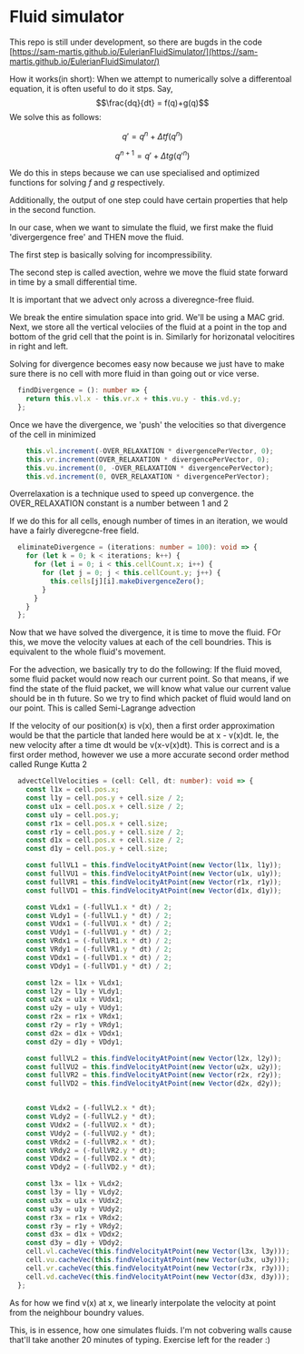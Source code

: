 # Fluid simulator

This repo is still under development, so there are bugds in the code
[https://sam-martis.github.io/EulerianFluidSimulator/](https://sam-martis.github.io/EulerianFluidSimulator/)


How it works(in short):
When we attempt to numerically solve a differentoal equation, it is often useful to do it stps.
Say,
$$\frac{dq}{dt} = f(q)+g(q)$$
We solve this as follows:

$$q' = q^n + \Delta t f(q^n)$$

$$q^{n+1} = q' + \Delta t g({q'}^n)$$


We do this in steps because we can use specialised and optimized functions for solving $f$ and $g$ respectively.

Additionally, the output of one step could have certain properties that help in the second function.


In our case, when we want to simulate the fluid, we first make the fluid 'divergergence free' and THEN move the fluid.

The first step is basically solving for incompressibility.

The second step is called avection, wehre we move the fluid state forward in time by a small differential time.

It is important that we advect only across a diveregnce-free fluid.




We break the entire simulation space into grid. We'll be using a MAC grid.
Next, we store all the vertical velociies of the fluid at a point in the top and bottom of the grid cell that the point is in.
Similarly for horizonatal velocitires in right and left.

Solving for divergence becomes easy now because we just have to make sure there is no cell with more fluid in than going out or vice verse. 

```typescript
  findDivergence = (): number => {
    return this.vl.x - this.vr.x + this.vu.y - this.vd.y;
  };
```

Once we have the divergence, we 'push' the velocities so that divergence of the cell in minimized

```typescript
    this.vl.increment(-OVER_RELAXATION * divergencePerVector, 0);
    this.vr.increment(OVER_RELAXATION * divergencePerVector, 0);
    this.vu.increment(0, -OVER_RELAXATION * divergencePerVector);
    this.vd.increment(0, OVER_RELAXATION * divergencePerVector);
```

Overrelaxation is a technique used to speed up convergence. the OVER_RELAXATION constant is a number between 1 and 2


If we do this for all cells, enough number of times in an iteration, we would have a fairly diveregcne-free field.

```typescript
  eliminateDivergence = (iterations: number = 100): void => {
    for (let k = 0; k < iterations; k++) {
      for (let i = 0; i < this.cellCount.x; i++) {
        for (let j = 0; j < this.cellCount.y; j++) {
          this.cells[j][i].makeDivergenceZero();
        }
      }
    }
  };
```


Now that we have solved the divergence, it is time to move the fluid. FOr this, we move the velocity values at each of the cell boundries. This is equivalent to the whole fluid's movement.

For the advection, we basically try to do the following: If the fluid moved, some fluid packet would now reach our current point. So that means, if we find the state of the fluid packet, we will know what value our current value should be in th future.
So we try to find which packet of fluid would land on our point. This is called Semi-Lagrange advection

If the velocity of our position(x) is v(x), then a first order approximation would be that the particle that landed here would be at x - v(x)dt. Ie, the new velocity after a time dt would be v(x-v(x)dt). This is correct and is a first order method, however we use a more accurate second order method called Runge Kutta 2

```typescript
  advectCellVelocities = (cell: Cell, dt: number): void => {
    const l1x = cell.pos.x;
    const l1y = cell.pos.y + cell.size / 2;
    const u1x = cell.pos.x + cell.size / 2;
    const u1y = cell.pos.y;
    const r1x = cell.pos.x + cell.size;
    const r1y = cell.pos.y + cell.size / 2;
    const d1x = cell.pos.x + cell.size / 2;
    const d1y = cell.pos.y + cell.size;

    const fullVL1 = this.findVelocityAtPoint(new Vector(l1x, l1y));
    const fullVU1 = this.findVelocityAtPoint(new Vector(u1x, u1y));
    const fullVR1 = this.findVelocityAtPoint(new Vector(r1x, r1y));
    const fullVD1 = this.findVelocityAtPoint(new Vector(d1x, d1y));

    const VLdx1 = (-fullVL1.x * dt) / 2;
    const VLdy1 = (-fullVL1.y * dt) / 2;
    const VUdx1 = (-fullVU1.x * dt) / 2;
    const VUdy1 = (-fullVU1.y * dt) / 2;
    const VRdx1 = (-fullVR1.x * dt) / 2;
    const VRdy1 = (-fullVR1.y * dt) / 2;
    const VDdx1 = (-fullVD1.x * dt) / 2;
    const VDdy1 = (-fullVD1.y * dt) / 2;

    const l2x = l1x + VLdx1;
    const l2y = l1y + VLdy1;
    const u2x = u1x + VUdx1;
    const u2y = u1y + VUdy1;
    const r2x = r1x + VRdx1;
    const r2y = r1y + VRdy1;
    const d2x = d1x + VDdx1;
    const d2y = d1y + VDdy1;

    const fullVL2 = this.findVelocityAtPoint(new Vector(l2x, l2y));
    const fullVU2 = this.findVelocityAtPoint(new Vector(u2x, u2y));
    const fullVR2 = this.findVelocityAtPoint(new Vector(r2x, r2y));
    const fullVD2 = this.findVelocityAtPoint(new Vector(d2x, d2y));


    const VLdx2 = (-fullVL2.x * dt);
    const VLdy2 = (-fullVL2.y * dt);
    const VUdx2 = (-fullVU2.x * dt);
    const VUdy2 = (-fullVU2.y * dt);
    const VRdx2 = (-fullVR2.x * dt);
    const VRdy2 = (-fullVR2.y * dt);
    const VDdx2 = (-fullVD2.x * dt);
    const VDdy2 = (-fullVD2.y * dt);

    const l3x = l1x + VLdx2;
    const l3y = l1y + VLdy2;
    const u3x = u1x + VUdx2;
    const u3y = u1y + VUdy2;
    const r3x = r1x + VRdx2;
    const r3y = r1y + VRdy2;
    const d3x = d1x + VDdx2;
    const d3y = d1y + VDdy2;
    cell.vl.cacheVec(this.findVelocityAtPoint(new Vector(l3x, l3y)));
    cell.vu.cacheVec(this.findVelocityAtPoint(new Vector(u3x, u3y)));
    cell.vr.cacheVec(this.findVelocityAtPoint(new Vector(r3x, r3y)));
    cell.vd.cacheVec(this.findVelocityAtPoint(new Vector(d3x, d3y)));
  };

```



As for how we find v(x) at x, we linearly interpolate the velocity at point from the neighbour boundry values.


This, is in essence, how one simulates fluids. I'm not cobvering walls cause that'll take another 20 minutes of typing. 
Exercise left for the reader :)

















